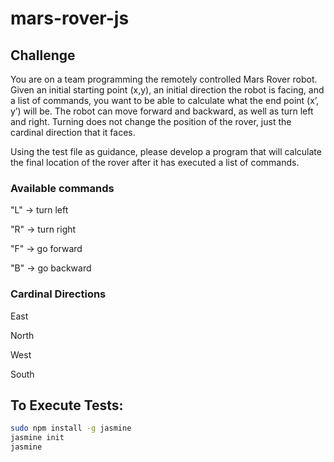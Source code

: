 # mars-rover-js
## Challenge

You are on a team programming the remotely controlled Mars Rover robot. 
Given an initial starting point (x,y), an initial direction the robot is facing, and a list of commands, you want to be able to calculate what the end point (x’, y’) will be. 
The robot can move forward and backward, as well as turn left and right. Turning does not change the position of the rover, just the cardinal direction that it faces.  

Using the test file as guidance, please develop a program that will calculate the final location of the rover after it has executed a list of commands.

### Available commands
"L" -> turn left

"R" -> turn right

"F" -> go forward

"B" -> go backward

### Cardinal Directions
East

North 

West

South


## To Execute Tests:

```bash
sudo npm install -g jasmine
jasmine init
jasmine
```
